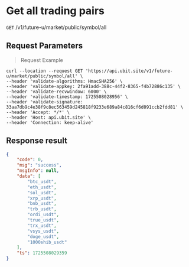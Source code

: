 # Get all trading pairs

`GET` /v1/future-u/market/public/symbol/all

## Request Parameters

> Request Example

```shell
curl --location --request GET 'https://api.ubit.site/v1/future-u/market/public/symbol/all' \
--header 'validate-algorithms: HmacSHA256' \
--header 'validate-appkey: 2fa91add-388c-44f2-8365-f4b72886c135' \
--header 'validate-recvwindow: 6000' \
--header 'validate-timestamp: 1725508028956' \
--header 'validate-signature: 33aa7db9c4e38f9c8ec563459d245818f9233e689a84c816cf6d091ccb2fdd81' \
--header 'Accept: */*' \
--header 'Host: api.ubit.site' \
--header 'Connection: keep-alive'
```

## Response result

```json
{
    "code": 0,
    "msg": "success",
    "msgInfo": null,
    "data": [
        "btc_usdt",
        "eth_usdt",
        "sol_usdt",
        "xrp_usdt",
        "bnb_usdt",
        "trb_usdt",
        "ordi_usdt",
        "true_usdt",
        "trx_usdt",
        "vsys_usdt",
        "doge_usdt",
        "1000shib_usdt"
    ],
    "ts": 1725508029359
}
```

